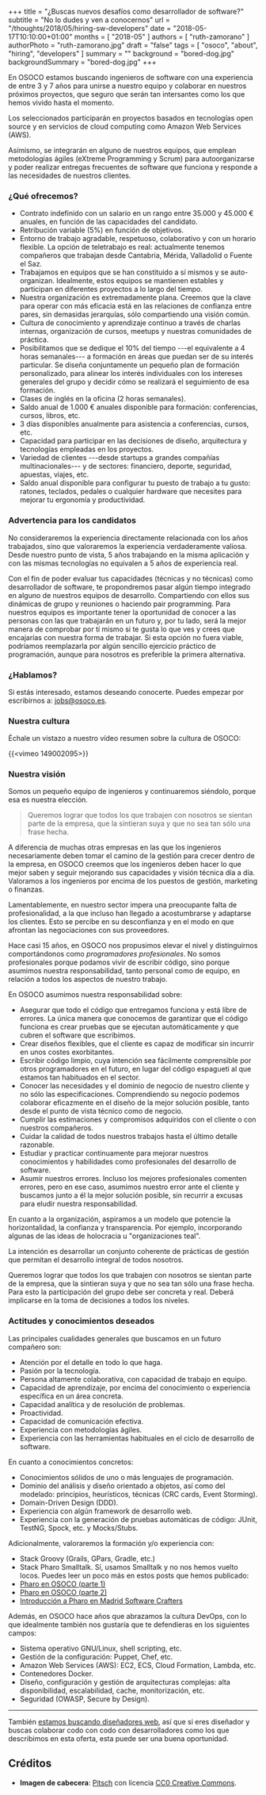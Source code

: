 +++
title = "¿Buscas nuevos desafíos como desarrollador de software?"
subtitle = "No lo dudes y ven a conocernos"
url = "/thoughts/2018/05/hiring-sw-developers"
date = "2018-05-17T10:10:00+01:00"
months = [ "2018-05" ]
authors = [ "ruth-zamorano" ]
authorPhoto = "ruth-zamorano.jpg"
draft = "false"
tags = [ "osoco", "about", "hiring", "developers" ]
summary = ""
background = "bored-dog.jpg"
backgroundSummary = "bored-dog.jpg"
+++

En OSOCO estamos buscando ingenieros de software con una experiencia de entre 3 y 7 años para unirse a nuestro equipo
y colaborar en nuestros próximos proyectos, que seguro que serán tan intersantes como los que hemos vivido hasta el momento.

Los seleccionados participarán en proyectos basados en tecnologías open source y en servicios de cloud computing como 
Amazon Web Services (AWS).

Asímismo, se integrarán en alguno de nuestros equipos, que emplean metodologías ágiles (eXtreme Programming y Scrum) para autoorganizarse 
y poder realizar entregas frecuentes de software que funciona y responde a las necesidades de nuestros clientes.

### ¿Qué ofrecemos?

- Contrato indefinido con un salario en un rango entre 35.000 y 45.000 € anuales, en función de las capacidades del candidato.
- Retribución variable (5%) en función de objetivos.
- Entorno de trabajo agradable, respetuoso, colaborativo y con un horario flexible. La opción de teletrabajo es real: actualmente tenemos compañeros que trabajan desde Cantabria, Mérida, Valladolid o Fuente el Saz.
- Trabajamos en equipos que se han constituido a sí mismos y se auto-organizan. Idealmente, estos equipos se mantienen estables y participan en diferentes proyectos a lo largo del tiempo.
- Nuestra organización es extremadamente plana. Creemos que la clave para operar con más eficacia está en las relaciones de confianza entre pares, sin demasidas jerarquías, sólo compartiendo una visión común.
- Cultura de conocimiento y aprendizaje continuo a través de charlas internas, organización de cursos, meetups y nuestras comunidades de práctica.
- Posibilitamos que se dedique el 10% del tiempo ---el equivalente a 4 horas semanales--- a formación en áreas que puedan ser de su interés particular. Se diseña conjuntamente un pequeño plan de formación personalizado, para alinear los interés individuales con los intereses generales del grupo y decidir cómo se realizará el seguimiento de esa formación.
- Clases de inglés en la oficina (2 horas semanales).
- Saldo anual de 1.000 € anuales disponible para formación: conferencias, cursos, libros, etc.
- 3 días disponibles anualmente para asistencia a conferencias, cursos, etc.
- Capacidad para participar en las decisiones de diseño, arquitectura y tecnologías empleadas en los proyectos.
- Variedad de clientes ---desde startups a grandes compañías multinacionales--- y de sectores: financiero, deporte, seguridad, apuestas, viajes, etc.
- Saldo anual disponible para configurar tu puesto de trabajo a tu gusto: ratones, teclados, pedales o cualquier hardware que necesites para mejorar tu ergonomía y productividad.

### Advertencia para los candidatos

No consideraremos la experiencia directamente relacionada con los años trabajados, sino que valoraremos la experiencia verdaderamente valiosa. Desde nuestro punto de vista, 5 años trabajando en la misma aplicación y con las mismas tecnologías no equivalen a 5 años de experiencia real.

Con el fin de poder evaluar tus capacidades (técnicas y no técnicas) como desarrollador de software, te propondremos pasar algún tiempo integrado en alguno de nuestros equipos de desarrollo. Compartiendo con ellos sus dinámicas de grupo y reuniones o haciendo pair programming. Para nuestros equipos es importante tener la oportunidad de conocer a las personas con las que trabajarán en un futuro y, por tu lado, será la mejor manera de comprobar por tí mismo si te gusta lo que ves y crees que encajarías con nuestra forma de trabajar. Si esta opción no fuera viable, podríamos reemplazarla por algún sencillo ejercicio práctico de programación, aunque para nosotros es preferible la primera alternativa.

### ¿Hablamos?

Si estás interesado, estamos deseando conocerte. Puedes empezar por escribirnos a: [jobs@osoco.es](mailto:jobs@osoco.es).

### Nuestra cultura

Échale un vistazo a nuestro vídeo resumen sobre la cultura de OSOCO: 

{{<vimeo 149002095>}}


### Nuestra visión

Somos un pequeño equipo de ingenieros y continuaremos siéndolo, porque esa es nuestra elección.


<blockquote>Queremos lograr que todos los que trabajen con nosotros se sientan parte de la empresa, que la sintieran suya y que no sea tan sólo una frase hecha.</blockquote>

A diferencia de muchas otras empresas en las que los ingenieros necesariamente deben tomar el camino de la gestión 
para crecer dentro de la empresa, en OSOCO creemos que los ingenieros deben hacer lo que mejor saben y seguir mejorando 
sus capacidades y visión técnica día a día. Valoramos a los ingenieros por encima de los puestos de gestión, marketing o 
finanzas.

Lamentablemente, en nuestro sector impera una preocupante falta de profesionalidad, a la que incluso han llegado a 
acostumbrarse y adaptarse los clientes. Esto se percibe en su desconfianza y en el modo en que afrontan las negociaciones 
con sus proveedores.

Hace casi 15 años, en OSOCO nos propusimos elevar el nivel y distinguirnos comportándonos como *programadores 
profesionales*. No somos profesionales porque podamos vivir de escribir código, sino porque asumimos nuestra 
responsabilidad, tanto personal como de equipo, en relación a todos los aspectos de nuestro trabajo.

En OSOCO asumimos nuestra responsabilidad sobre:

- Asegurar que todo el código que entregamos funciona y está libre de errores. La única manera que conocemos de garantizar que el código funciona es crear pruebas que se ejecutan automáticamente y que cubren el software que escribimos.
- Crear diseños flexibles, que el cliente es capaz de modificar sin incurrir en unos costes exorbitantes.
- Escribir código limpio, cuya intención sea fácilmente comprensible por otros programadores en el futuro, en lugar del código espagueti al que estamos tan habituados en el sector.
- Conocer las necesidades y el dominio de negocio de nuestro cliente y no sólo las especificaciones. Comprendiendo su negocio podemos colaborar eficazmente en el diseño de la mejor solución posible, tanto desde el punto de vista técnico como de negocio.
- Cumplir las estimaciones y compromisos adquiridos con el cliente o con nuestros compañeros.
- Cuidar la calidad de todos nuestros trabajos hasta el último detalle razonable.
- Estudiar y practicar continuamente para mejorar nuestros conocimientos y habilidades como profesionales del desarrollo de software.
- Asumir nuestros errores. Incluso los mejores profesionales comenten errores, pero en ese caso, asumimos nuestro error ante el cliente y buscamos junto a él la mejor solución posible, sin recurrir a excusas para eludir nuestra responsabilidad.

En cuanto a la organización, aspiramos a un modelo que potencie la horizontalidad, la confianza y transparencia. Por ejemplo, incorporando algunas de las ideas de holocracia u "organizaciones teal".

La intención es desarrollar un conjunto coherente de prácticas de gestión que permitan el desarrollo integral de todos nosotros.

Queremos lograr que todos los que trabajen con nosotros se sientan parte de la empresa, que la sintieran suya y que no sea tan sólo una frase hecha. Para esto la participación del grupo debe ser concreta y real. Deberá implicarse en la toma de decisiones a todos los niveles.


### Actitudes y conocimientos deseados

Las principales cualidades generales que buscamos en un futuro compañero son:

- Atención por el detalle en todo lo que haga.
- Pasión por la tecnología.
- Persona altamente colaborativa, con capacidad de trabajo en equipo.
- Capacidad de aprendizaje, por encima del conocimiento o experiencia específica en un área concreta.
- Capacidad analítica y de resolución de problemas.
- Proactividad. 
- Capacidad de comunicación efectiva.
- Experiencia con metodologías ágiles.
- Experiencia con las herramientas habituales en el ciclo de desarrollo de software.

En cuanto a conocimientos concretos:

- Conocimientos sólidos de uno o más lenguajes de programación.
- Dominio del análisis y diseño orientado a objetos, así como del modelado: principios, heurísticos, técnicas (CRC cards, Event Storming).
- Domain-Driven Design (DDD).
- Experiencia con algún framework de desarrollo web.
- Experiencia con la generación de pruebas automáticas de código: JUnit, TestNG, Spock, etc. y Mocks/Stubs.

Adicionalmente, valoraremos la formación y/o experiencia con:

- Stack Groovy (Grails, GPars, Gradle, etc.)
- Stack Pharo Smalltalk. Sí, usamos Smalltalk y no nos hemos vuelto locos. Puedes leer un poco más en estos posts que hemos publicado:
 - [Pharo en OSOCO (parte 1)](https://osoco.es/thoughts/2017/11/pharo-en-osoco-parte-1/)
 - [Pharo en OSOCO (parte 2)](https://osoco.es/thoughts/2017/12/pharo-en-osoco-parte-2/)
 - [Introducción a Pharo en Madrid Software Crafters](https://osoco.es/introduccion-pharo-madswcr/)

Además, en OSOCO hace años que abrazamos la cultura DevOps, con lo que idealmente también nos gustaría que te 
defendieras en los siguientes campos:

- Sistema operativo GNU/Linux, shell scripting, etc.
- Gestión de la configuración: Puppet, Chef, etc.
- Amazon Web Services (AWS): EC2, ECS, Cloud Formation, Lambda, etc.
- Contenedores Docker.
- Diseño, configuración y gestión de arquitecturas complejas: alta disponibilidad, escalabilidad, cache, monitorización, etc.
- Seguridad (OWASP, Secure by Design).


<hr class="section-divider"/>

También [estamos buscando diseñadores web](/thoughts/2018/05/hiring-web-designers/), así que si eres diseñador y buscas colaborar codo con codo con desarrolladores como los que describimos en esta oferta, esta puede ser una buena oportunidad.

## Créditos

- **Imagen de cabecera**: <a href="https://pixabay.com/en/dog-animal-continental-bulldog-pet-2437110/" target="_blank">Pitsch</a> con licencia <a href="https://creativecommons.org/publicdomain/zero/1.0/deed.en">CC0 Creative Commons</a>.

